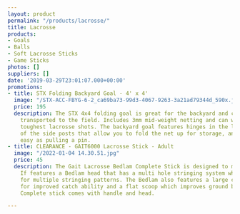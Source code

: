 ```yaml
---
layout: product
permalink: "/products/lacrosse/"
title: Lacrosse
products:
- Goals
- Balls
- Soft Lacrosse Sticks
- Game Sticks
photos: []
suppliers: []
date: '2019-03-29T23:01:07.000+00:00'
promotions:
- title: STX Folding Backyard Goal - 4' x 4'
  image: "/STX-ACC-FBYG-6-2_ca69ba73-99d3-4067-9263-3a21ad79344d_590x.jpg"
  price: 195
  description: The STX 4x4 folding goal is great for the backyard and can easily be
    transported to the field. Includes 3mm mid-weight netting and can withstand the
    toughest lacrosse shots. The backyard goal features hinges in the lower corners
    of the side posts that allow you to fold the net up for storage, and it is as
    easy as pulling a pin.
- title: CLEARANCE - GAIT6000 Lacrosse Stick - Adult
  image: "/2022-01-04 14.30.51.jpg"
  price: 45
  description: The Gait Lacrosse Bedlam Complete Stick is designed to meet NFHS specifications.
    If features a Bedlam head that has a multi hole stringing system which allows
    for multiple stringing patterns. The Bedlam also features a large catching area
    for improved catch ability and a flat scoop which improves ground ball pick up.
    Complete stick comes with handle and head.

---
```

